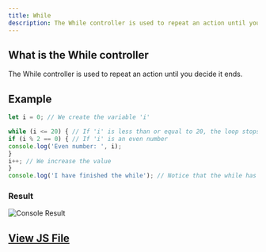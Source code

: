 ```yaml
---
title: While
description: The While controller is used to repeat an action until you decide it ends.
---
```

## What is the While controller
The While controller is used to repeat an action until you decide it ends.

## Example
```js title="03-while.js"
let i = 0; // We create the variable 'i'

while (i <= 20) { // If 'i' is less than or equal to 20, the loop stops
if (i % 2 == 0) { // If 'i' is an even number
console.log('Even number: ', i);
}
i++; // We increase the value
}
console.log('I have finished the while'); // Notice that the while has finished
```
### Result
![Console Result](/img/03-control-flujo/03-while.png)

## [View JS File](/js/03-control-flujo/03-while.js)